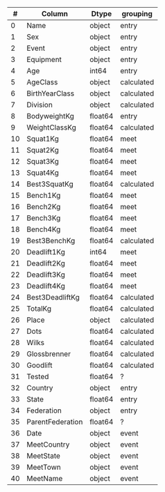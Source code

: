 | #  | Column           | Dtype   | grouping   |
|----|------------------|---------|------------|
| 0  | Name             | object  | entry      |
| 1  | Sex              | object  | entry      |
| 2  | Event            | object  | entry      |
| 3  | Equipment        | object  | entry      |
| 4  | Age              | int64   | entry      | 
| 5  | AgeClass         | object  | calculated |
| 6  | BirthYearClass   | object  | calculated |
| 7  | Division         | object  | calculated |
| 8  | BodyweightKg     | float64 | entry      |
| 9  | WeightClassKg    | float64 | calculated |
| 10 | Squat1Kg         | float64 | meet       |
| 11 | Squat2Kg         | float64 | meet       |
| 12 | Squat3Kg         | float64 | meet       |
| 13 | Squat4Kg         | float64 | meet       |
| 14 | Best3SquatKg     | float64 | calculated |
| 15 | Bench1Kg         | float64 | meet       |
| 16 | Bench2Kg         | float64 | meet       |
| 17 | Bench3Kg         | float64 | meet       |
| 18 | Bench4Kg         | float64 | meet       |
| 19 | Best3BenchKg     | float64 | calculated |
| 20 | Deadlift1Kg      | int64   | meet       |
| 21 | Deadlift2Kg      | float64 | meet       |
| 22 | Deadlift3Kg      | float64 | meet       |
| 23 | Deadlift4Kg      | float64 | meet       |
| 24 | Best3DeadliftKg  | float64 | calculated |
| 25 | TotalKg          | float64 | calculated |
| 26 | Place            | object  | calculated |
| 27 | Dots             | float64 | calculated |
| 28 | Wilks            | float64 | calculated |
| 29 | Glossbrenner     | float64 | calculated |
| 30 | Goodlift         | float64 | calculated |
| 31 | Tested           | float64 | ?          |
| 32 | Country          | object  | entry      |
| 33 | State            | float64 | entry      |
| 34 | Federation       | object  | entry      |
| 35 | ParentFederation | float64 | ?          |
| 36 | Date             | object  | event      |
| 37 | MeetCountry      | object  | event      |
| 38 | MeetState        | object  | event      |
| 39 | MeetTown         | object  | event      |
| 40 | MeetName         | object  | event      |
